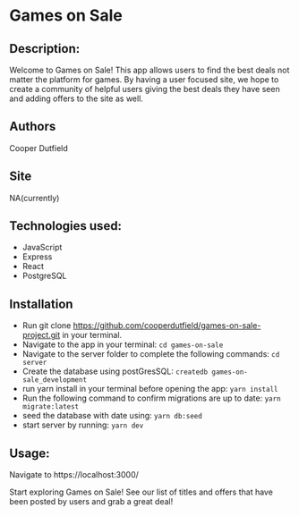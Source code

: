 # Games on Sale

## Description: 
Welcome to Games on Sale! This app allows users to find the best deals not matter the platform for games. By having a user focused site, we hope to create a community of helpful users giving the best deals they have seen and adding offers to the site as well.

## Authors
Cooper Dutfield

## Site
NA(currently)

## Technologies used:
- JavaScript
- Express
- React
- PostgreSQL

## Installation
- Run git clone https://github.com/cooperdutfield/games-on-sale-project.git in your terminal.
- Navigate to the app in your terminal: `cd games-on-sale`
- Navigate to the server folder to complete the following commands: `cd server`
- Create the database using postGresSQL: `createdb games-on-sale_development`
- run yarn install in your terminal before opening the app: `yarn install`
- Run the following command to confirm migrations are up to date: `yarn migrate:latest`
- seed the database with date using: `yarn db:seed`
- start server by running: `yarn dev`


## Usage:
Navigate to https://localhost:3000/

Start exploring Games on Sale! See our list of titles and offers that have been posted by users and grab a great deal!
